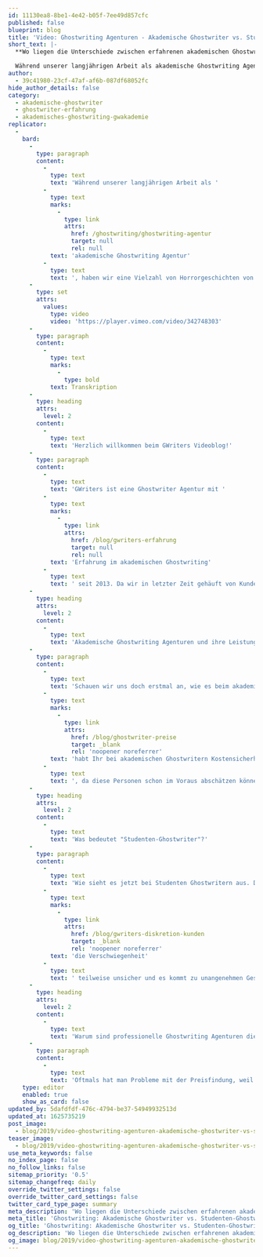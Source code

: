 ```yaml
---
id: 11130ea8-8be1-4e42-b05f-7ee49d857cfc
published: false
blueprint: blog
title: 'Video: Ghostwriting Agenturen - Akademische Ghostwriter vs. Studenten-Ghostwriter'
short_text: |-
  **Wo liegen die Unterschiede zwischen erfahrenen akademischen Ghostwriting Agenturen und Studenten-Ghostwritern? Wer schreibt die besseren Arbeiten?**

  Während unserer langjährigen Arbeit als akademische Ghostwriting Agentur, haben wir eine Vielzahl von Horrorgeschichten von Kunden gehört, die vor ihrem Projekt bei GWriters von anderen Ghostwriting Agenturen mit Studenten-Ghostwritern enttäuscht wurden. Daher möchten...
author:
  - 39c41980-23cf-47af-af6b-087df68052fc
hide_author_details: false
category:
  - akademische-ghostwriter
  - ghostwriter-erfahrung
  - akademisches-ghostwriting-gwakademie
replicator:
  -
    bard:
      -
        type: paragraph
        content:
          -
            type: text
            text: 'Während unserer langjährigen Arbeit als '
          -
            type: text
            marks:
              -
                type: link
                attrs:
                  href: /ghostwriting/ghostwriting-agentur
                  target: null
                  rel: null
            text: 'akademische Ghostwriting Agentur'
          -
            type: text
            text: ', haben wir eine Vielzahl von Horrorgeschichten von Kunden gehört, die vor ihrem Projekt bei GWriters von anderen Ghostwriting Agenturen mit Studenten-Ghostwritern enttäuscht wurden. Daher möchten wir in unserem neuesten Videobeitrag einen Vergleich zwischen professionellen Ghostwriter und Studenten-Ghostwriter ziehen und euch die Vorteile des akademischen Ghostwritings von echten Experten präsentieren.'
      -
        type: set
        attrs:
          values:
            type: video
            video: 'https://player.vimeo.com/video/342748303'
      -
        type: paragraph
        content:
          -
            type: text
            marks:
              -
                type: bold
            text: Transkription
      -
        type: heading
        attrs:
          level: 2
        content:
          -
            type: text
            text: 'Herzlich willkommen beim GWriters Videoblog!'
      -
        type: paragraph
        content:
          -
            type: text
            text: 'GWriters ist eine Ghostwriter Agentur mit '
          -
            type: text
            marks:
              -
                type: link
                attrs:
                  href: /blog/gwriters-erfahrung
                  target: null
                  rel: null
            text: 'Erfahrung im akademischen Ghostwriting'
          -
            type: text
            text: ' seit 2013. Da wir in letzter Zeit gehäuft von Kunden mitbekommen, dass diese im Voraus schon schlechte Erfahrungen gesammelt haben mit Studenten-Ghostwritern, möchten wir Euch heute einmal etwas sensibilisieren auf dieses Thema und stellen Euch den Unterschied vor zwischen Experten und Studenten im Ghostwriting. Dementsprechend trägt unser heutiges Thema den Titel "Ghostwriting Agenturen - Akademische Ghostwriter vs. Studenten-Ghostwriter".'
      -
        type: heading
        attrs:
          level: 2
        content:
          -
            type: text
            text: 'Akademische Ghostwriting Agenturen und ihre Leistungen'
      -
        type: paragraph
        content:
          -
            type: text
            text: 'Schauen wir uns doch erstmal an, wie es beim akademischen Ghostwritern mit entsprechenden Experten aussieht. Wir haben hier erfahrene Ghostwriter, welche den aktuellen Forschungsstand kennen und dementsprechend auch eine qualitativ hochwertige Arbeit abliefern können; welche sich schnell einarbeiten können, wenn Sie zum Beispiel eine Mustervorlage für eine Masterarbeit schreiben lassen, dann brauchen diese Ghostwriter nicht noch wochenlang, um sich vorzubereiten, um Literatur zu wälzen und so weiter, weil sie entsprechende Literatur aus diesem Fachbereich bereits schon zur Hand haben oder wenigstens direkt wissen, wonach sie suchen müssen. Weiterhin wird die Anonymität bei professionellen Agenturen gewährleistet und professionelle akademische Ghostwriter sind in der Regel an einer langfristigen Arbeit mit diesen Agenturen interessiert, haben dementsprechend auch ein etwas verlässlicheres Ranking innerhalb dieser Agentur und können gezielter den entsprechenden Aufträgen zugeordnet werden. Weiterhin '
          -
            type: text
            marks:
              -
                type: link
                attrs:
                  href: /blog/ghostwriter-preise
                  target: _blank
                  rel: 'noopener noreferrer'
            text: 'habt Ihr bei akademischen Ghostwritern Kostensicherheit'
          -
            type: text
            text: ', da diese Personen schon im Voraus abschätzen können, was der Aufwand sein wird und somit im Voraus auch einen Preis geben können, der dann im Nachhinein nicht noch mal angehoben wird, sondern den tatsächlichen Arbeitsaufwand auch abdeckt. Weiterhin habt Ihr mit erfahrenen Ghostwritern eben durch diese Erfahrung und Ethik auch eine entsprechende Sicherheit.'
      -
        type: heading
        attrs:
          level: 2
        content:
          -
            type: text
            text: 'Was bedeutet "Studenten-Ghostwriter"?'
      -
        type: paragraph
        content:
          -
            type: text
            text: 'Wie sieht es jetzt bei Studenten Ghostwritern aus. Das muss natürlich nicht alle betreffen, allerdings ist das die Erfahrung, die wir gemacht haben aus den Kundenrückmeldungen von den Kunden, die leider vorher mit Studenten Ghostwritern zu tun hatten. Hier haben diese Personen, diese Ghostwriter, meistens ein geringeres Fachwissen. Es gibt wenig bis keine Erfahrung mit mit der Empirie und mit dem wissenschaftlichen Schreibstil. Sie sind neu im Ghostwriter Job und wollen sich nur schnell irgendwas dazu verdienen, da ist die Qualität manchmal leider nicht so wichtig. Weiterhin haben diese Ghostwriter eine aufwändigere Einarbeitung, d. h., dass gerade bei kürzeren Bearbeitungszeiten, die von den Kunden gegeben werden, die Qualität massiv darunter leidet, was natürlich dann nach hinten heraus entweder keine Zeit mehr lässt oder die Einarbeitung, was Literaturrecherche, Vorbereitung und Aufbau der ganzen Arbeit angeht ja schon fast schlampig gemacht wird. Weiterhin ist '
          -
            type: text
            marks:
              -
                type: link
                attrs:
                  href: /blog/gwriters-diskretion-kunden
                  target: _blank
                  rel: 'noopener noreferrer'
            text: 'die Verschwiegenheit'
          -
            type: text
            text: ' teilweise unsicher und es kommt zu unangenehmen Geschichten. Es ist wie gesagt ein kurzzeitiger Zuverdienst für die meisten Studenten Ghostwriter und es gibt kein etabliertes Ranking, welches über diese Ghostwriter getrackt wird, weil einfach auch noch keine anderen Aufträge da waren, die bearbeitet wurden.'
      -
        type: heading
        attrs:
          level: 2
        content:
          -
            type: text
            text: 'Warum sind professionelle Ghostwriting Agenturen die bessere Wahl?'
      -
        type: paragraph
        content:
          -
            type: text
            text: 'Oftmals hat man Probleme mit der Preisfindung, weil die Studenten Ghostwriter eine falsche Einschätzung von dem Aufwand geben einfach, weil auch hier die Erfahrung noch etwas fehlt. Dann werden teilweise im Nachhinein Preise angehoben. Es wird gefordert, dass noch mehr Geld überwiesen wird für eine Leistung, die eigentlich schon im Voraus besprochen wurde. Das ist natürlich auch eine sehr, sehr unangenehme Situation für beide Seiten. Weiterhin gibt es das Risiko wegen der angesprochenen Unerfahrenheit und wegen der Nachlässigkeit, die wir leider feststellen mussten, gerade wenn wir diese Arbeiten dann zu Gesicht bekommen, die uns dann die Kunden mitbringen. Ich hoffe, ich konnte Euch etwas für dieses Thema sensibilisieren und hoffe, dass ich Euch dazu bewege in Zukunft auch darauf zu achten wirklich nur mit akademischen Ghostwritern, mit Experten zusammenzuarbeiten. Der Slogan "Studenten helfen Studenten" mag zwar nobel klingen, aber leider führte er nicht zu der gewünschten Qualität, die Ihr als Kunde von uns und von anderen Ghostwritern erwartet.'
    type: editor
    enabled: true
    show_as_card: false
updated_by: 5dafdfdf-476c-4794-be37-54949932513d
updated_at: 1625735219
post_image:
  - blog/2019/video-ghostwriting-agenturen-akademische-ghostwriter-vs-studenten-ghostwriter/Ghostwriting_Agenturen-Akademische_Ghostwriter_vs_Studenten-Ghostwriter.png
teaser_image:
  - blog/2019/video-ghostwriting-agenturen-akademische-ghostwriter-vs-studenten-ghostwriter/Ghostwriting_Agenturen-Akademische_Ghostwriter_vs_Studenten-Ghostwriter.png
use_meta_keywords: false
no_index_page: false
no_follow_links: false
sitemap_priority: '0.5'
sitemap_changefreq: daily
override_twitter_settings: false
override_twitter_card_settings: false
twitter_card_type_page: summary
meta_description: 'Wo liegen die Unterschiede zwischen erfahrenen akademischen Ghostwriting Agenturen und Studenten-Ghostwritern? Wer schreibt die besseren Arbeiten?'
meta_title: 'Ghostwriting: Akademische Ghostwriter vs. Studenten-Ghostwriter'
og_title: 'Ghostwriting: Akademische Ghostwriter vs. Studenten-Ghostwriter'
og_description: 'Wo liegen die Unterschiede zwischen erfahrenen akademischen Ghostwriting Agenturen und Studenten-Ghostwritern? Wer schreibt die besseren Arbeiten?'
og_image: blog/2019/video-ghostwriting-agenturen-akademische-ghostwriter-vs-studenten-ghostwriter/Ghostwriting_Agenturen-Akademische_Ghostwriter_vs_Studenten-Ghostwriter.png
---
```

